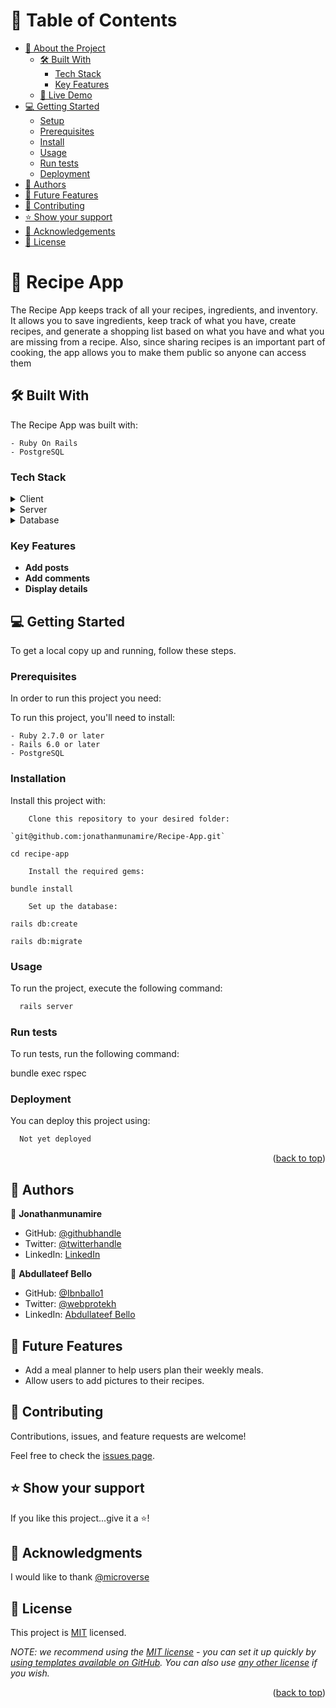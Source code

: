 <a name="readme-top"></a>

# 📗 Table of Contents

- [📖 About the Project](#about-project)
  - [🛠 Built With](#built-with)
    - [Tech Stack](#tech-stack)
    - [Key Features](#key-features)
  - [🚀 Live Demo](#live-demo)
- [💻 Getting Started](#getting-started)
  - [Setup](#setup)
  - [Prerequisites](#prerequisites)
  - [Install](#install)
  - [Usage](#usage)
  - [Run tests](#run-tests)
  - [Deployment](#triangular_flag_on_post-deployment)
- [👥 Authors](#authors)
- [🔭 Future Features](#future-features)
- [🤝 Contributing](#contributing)
- [⭐️ Show your support](#support)
- [🙏 Acknowledgements](#acknowledgements)
- [📝 License](#license)

# 📖 Recipe App <a name="about-project"></a>
The Recipe App keeps track of all your recipes, ingredients, and inventory. It allows you to save ingredients, keep track of what you have, create recipes, and generate a shopping list based on what you have and what you are missing from a recipe. Also, since sharing recipes is an important part of cooking, the app allows you to make them public so anyone can access them

## 🛠 Built With <a name="built-with"></a>

The Recipe App was built with:

    - Ruby On Rails
    - PostgreSQL


### Tech Stack <a name="tech-stack"></a>

<details>
  <summary>Client</summary>
</details>

<details>
  <summary>Server</summary>
</details>

<details>
<summary>Database</summary>
</details>

### Key Features <a name="key-features"></a>

- **Add posts**
- **Add comments**
- **Display details**

## 💻 Getting Started <a name="getting-started"></a>

To get a local copy up and running, follow these steps.

### Prerequisites

In order to run this project you need:

To run this project, you'll need to install:

    - Ruby 2.7.0 or later
    - Rails 6.0 or later
    - PostgreSQL

### Installation

Install this project with:

```
    Clone this repository to your desired folder:

`git@github.com:jonathanmunamire/Recipe-App.git`

cd recipe-app

    Install the required gems:

bundle install

    Set up the database:

rails db:create

rails db:migrate
```

### Usage

To run the project, execute the following command:

```sh
  rails server
```

### Run tests

To run tests, run the following command:

bundle exec rspec

### Deployment

You can deploy this project using:

```sh
  Not yet deployed
```

 <p align="right">(<a href="#readme-top">back to top</a>)</p>

## 👥 Authors <a name="authors"></a>

👤 **Jonathanmunamire**

- GitHub: [@githubhandle](https://github.com/jonathanmunamire)
- Twitter: [@twitterhandle](https://twitter.com/)
- LinkedIn: [LinkedIn](https://www.linkedin.com/in/)

👤 **Abdullateef Bello**

- GitHub: [@Ibnballo1](https://github.com/Ibnballo1/)
- Twitter: [@webprotekh](https://twitter.com/webprotekh)
- LinkedIn: [Abdullateef Bello](https://www.linkedin.com/in/abdullateef-bello-1b8006228/)

## 🔭 Future Features <a name="future-features"></a>

- Add a meal planner to help users plan their weekly meals.
- Allow users to add pictures to their recipes.

## 🤝 Contributing <a name="contributing"></a>

Contributions, issues, and feature requests are welcome!

Feel free to check the [issues page](https://github.com/Ajonathanmunamire/Recipe_App.git/issues).

## ⭐️ Show your support <a name="support"></a>

If you like this project...give it a ⭐️!

## 🙏 Acknowledgments <a name="acknowledgements"></a>

I would like to thank [@microverse](https://www.microverse.org/)

## 📝 License <a name="license"></a>

This project is [MIT](https://github.com/jonathanmunamire/Recipe_App/blob/e8aa46d19e1f0e413df26a25a6eaa1b0f1e28068/LICENSE) licensed.

_NOTE: we recommend using the [MIT license](https://choosealicense.com/licenses/mit/) - you can set it up quickly by [using templates available on GitHub](https://docs.github.com/en/communities/setting-up-your-project-for-healthy-contributions/adding-a-license-to-a-repository). You can also use [any other license](https://choosealicense.com/licenses/) if you wish._

<p align="right">(<a href="#readme-top">back to top</a>)</p>
